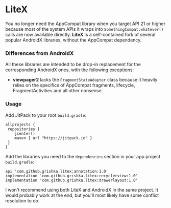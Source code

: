 # LiteX

You no longer need the AppCompat library when you target API 21 or higher because most of the system APIs it wraps into `SomethingCompat.whatever()` calls are now available directly. **LiteX** is a self-contained fork of several popular AndroidX libraries, without the AppCompat dependency.

### Differences from AndroidX

All these libraries are intended to be drop-in replacement for the corresponding AndroidX ones, with the following exceptions:

* **viewpager2** lacks the `FragmentStateAdapter` class because it heavily relies on the specifics of AppCompat fragments, lifecycle, FragmentActivities and all other nonsense.

### Usage

Add JitPack to your root `build.gradle`:

    allprojects {
     repositories {
        jcenter()
        maven { url "https://jitpack.io" }
     }
    }

Add the libraries you need to the `dependencies` section in your app project `build.gradle`:

    api 'com.github.grishka.litex:annotation:1.0'
    implementation 'com.github.grishka.litex:recyclerview:1.0'
    implementation 'com.github.grishka.litex:drawerlayout:1.0'

I won't recommend using both LiteX and AndroidX in the same project. It would probably work at the end, but you'll most likely have some conflict resolution to do.